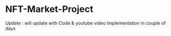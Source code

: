 # NFT-Market-Project

Update : will update with Code & youtube video Implementation in couple of days 

